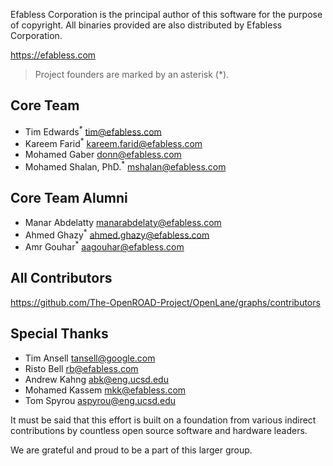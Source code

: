 Efabless Corporation is the principal author of this software for the purpose
of copyright. All binaries provided are also distributed by Efabless Corporation.

https://efabless.com

> Project founders are marked by an asterisk (*).

## Core Team

- Tim Edwards<sup>*</sup> <tim@efabless.com>
- Kareem Farid<sup>*</sup> <kareem.farid@efabless.com>
- Mohamed Gaber <donn@efabless.com>
- Mohamed Shalan, PhD.<sup>*</sup> <mshalan@efabless.com>

## Core Team Alumni

- Manar Abdelatty <manarabdelaty@efabless.com>
- Ahmed Ghazy<sup>*</sup> <ahmed.ghazy@efabless.com>
- Amr Gouhar<sup>*</sup> <aagouhar@efabless.com>

## All Contributors

https://github.com/The-OpenROAD-Project/OpenLane/graphs/contributors

## Special Thanks

- Tim Ansell <tansell@google.com>
- Risto Bell <rb@efabless.com>
- Andrew Kahng <abk@eng.ucsd.edu>
- Mohamed Kassem <mkk@efabless.com>
- Tom Spyrou <aspyrou@eng.ucsd.edu>

It must be said that this effort is built on a foundation from various indirect
contributions by countless open source software and hardware leaders.

We are grateful and proud to be a part of this larger group.